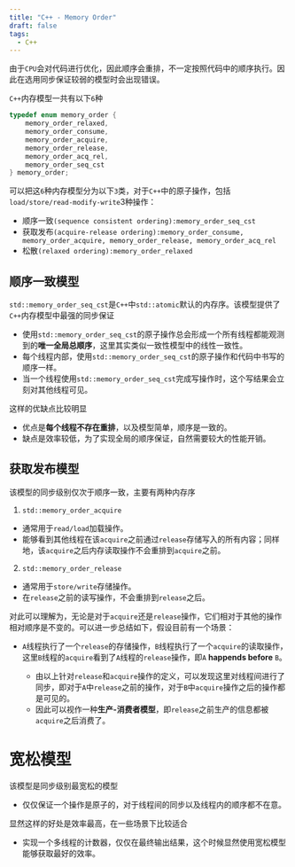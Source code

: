 ```yaml
---
title: "C++ - Memory Order"
draft: false
tags:
  - C++
---
```


由于`CPU`会对代码进行优化，因此顺序会重排，不一定按照代码中的顺序执行。因此在选用同步保证较弱的模型时会出现错误。

`C++`内存模型一共有以下`6`种

```cpp
typedef enum memory_order {
    memory_order_relaxed,
    memory_order_consume,
    memory_order_acquire,
    memory_order_release,
    memory_order_acq_rel,
    memory_order_seq_cst
} memory_order;
```

可以把这`6`种内存模型分为以下`3`类，对于`C++`中的原子操作，包括`load/store/read-modify-write`3种操作：

* 顺序一致`(sequence consistent ordering):memory_order_seq_cst`
* 获取发布`(acquire-release ordering):memory_order_consume, memory_order_acquire, memory_order_release, memory_order_acq_rel`
* 松散`(relaxed ordering):memory_order_relaxed`

## 顺序一致模型

`std::memory_order_seq_cst`是`C++`中`std::atomic`默认的内存序。该模型提供了`C++`内存模型中最强的同步保证

* 使用`std::memory_order_seq_cst`的原子操作总会形成一个所有线程都能观测到的**唯一全局总顺序**，这里其实类似一致性模型中的线性一致性。
* 每个线程内部，使用`std::memory_order_seq_cst`的原子操作和代码中书写的顺序一样。
* 当一个线程使用`std::memory_order_seq_cst`完成写操作时，这个写结果会立刻对其他线程可见。

这样的优缺点比较明显

* 优点是**每个线程不存在重排**，以及模型简单，顺序是一致的。
* 缺点是效率较低，为了实现全局的顺序保证，自然需要较大的性能开销。

## 获取发布模型

该模型的同步级别仅次于顺序一致，主要有两种内存序

1. `std::memory_order_acquire`

* 通常用于`read/load`加载操作。
* 能够看到其他线程在该`acquire`之前通过`release`存储写入的所有内容；同样地，该`acquire`之后内存读取操作不会重排到`acquire`之前。

2. `std::memory_order_release`

* 通常用于`store/write`存储操作。
* 在`release`之前的读写操作，不会重排到`release`之后。

对此可以理解为，无论是对于`acquire`还是`release`操作，它们相对于其他的操作相对顺序是不变的。可以进一步总结如下，假设目前有一个场景：

* `A`线程执行了一个`release`的存储操作，`B`线程执行了一个`acquire`的读取操作，这里`B`线程的`acquire`看到了`A`线程的`release`操作，即`A` **happends before** `B`。

  * 由以上针对`release`和`acquire`操作的定义，可以发现这里对线程间进行了同步，即对于`A`中`release`之前的操作，对于`B`中`acquire`操作之后的操作都是可见的。
  * 因此可以视作一种**生产-消费者模型**，即`release`之前生产的信息都被`acquire`之后消费了。

# 宽松模型

该模型是同步级别最宽松的模型

* 仅仅保证一个操作是原子的，对于线程间的同步以及线程内的顺序都不在意。

显然这样的好处是效率最高，在一些场景下比较适合

* 实现一个多线程的计数器，仅仅在最终输出结果，这个时候显然使用宽松模型能够获取最好的效率。